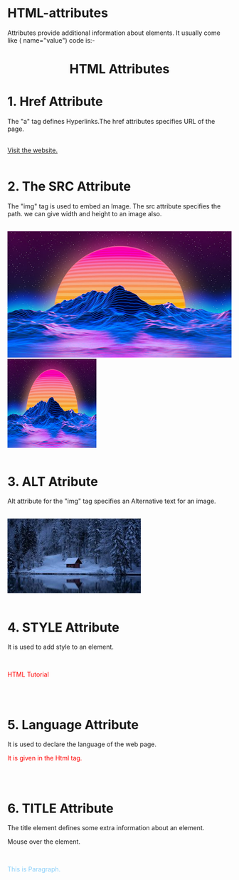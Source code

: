 # HTML-attributes
Attributes provide additional information about elements. It usually come like ( name="value")
code is:-

<!DOCTYPE html>
<html lang="en-us">
<head>
	<title>HTML attributes</title>
</head>
<body>
<center><h1>HTML Attributes</h1></center>
<h1>1. Href Attribute</h1>
<p>The "a" tag defines Hyperlinks.The href attributes specifies URL of the page.  </p>
<br>
<a href="https://www.google.com/">Visit the website.</a>
<br><br>

<h1>2. The SRC Attribute</h1>
<p>The "img" tag is used to embed an Image.
The src attribute specifies the path. we can give width and height to an image also.</p>
<br>
<img src="img1.jpg">
<br>
<img src="img1.jpg" width="200px" height="200px">
<br><br>

<h1>3. ALT Atribute</h1>
<p>Alt attribute for the "img" tag specifies an Alternative text for an image. </p>
<br>
<img src="img2.jpg" alt="scenery">
<br><br>

<h1>4. STYLE Attribute </h1>
<p>It is used to add style to an element.</p>
<br>
<p style="color: red;">HTML Tutorial</p>
<br><br>

<h1>5. Language Attribute</h1>
<p>It is used to declare the language of the web page.</p>
<p style="color: red;">It is given in the Html tag.</p>
<br><br>

<h1>6. TITLE Attribute</h1>
<p>The title element defines some extra information about an element.</p>
<p>Mouse over the element.</p>
<br>
<p style="color: lightskyblue;" title="I am a Tooltip">This is Paragraph.</p>

</body>
</html>
